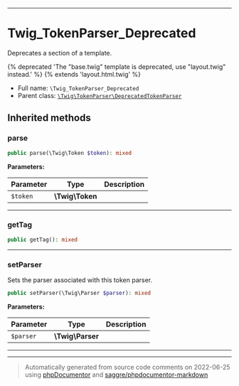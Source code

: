 ***

# Twig_TokenParser_Deprecated

Deprecates a section of a template.

{% deprecated 'The "base.twig" template is deprecated, use "layout.twig" instead.' %}
{% extends 'layout.html.twig' %}

* Full name: `\Twig_TokenParser_Deprecated`
* Parent class: [`\Twig\TokenParser\DeprecatedTokenParser`](./Twig/TokenParser/DeprecatedTokenParser.md)






## Inherited methods


### parse



```php
public parse(\Twig\Token $token): mixed
```








**Parameters:**

| Parameter | Type | Description |
|-----------|------|-------------|
| `$token` | **\Twig\Token** |  |




***

### getTag



```php
public getTag(): mixed
```











***

### setParser

Sets the parser associated with this token parser.

```php
public setParser(\Twig\Parser $parser): mixed
```








**Parameters:**

| Parameter | Type | Description |
|-----------|------|-------------|
| `$parser` | **\Twig\Parser** |  |




***


***
> Automatically generated from source code comments on 2022-06-25 using [phpDocumentor](http://www.phpdoc.org/) and [saggre/phpdocumentor-markdown](https://github.com/Saggre/phpDocumentor-markdown)
